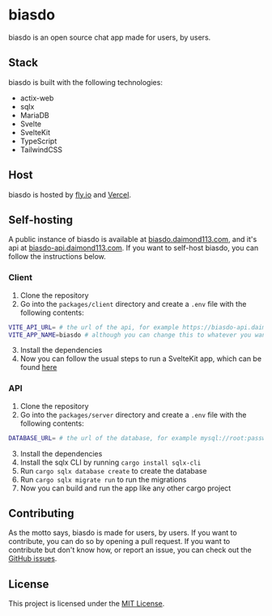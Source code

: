 # biasdo

biasdo is an open source chat app made for users, by users.

## Stack

biasdo is built with the following technologies:

- actix-web
- sqlx
- MariaDB
- Svelte
- SvelteKit
- TypeScript
- TailwindCSS

## Host

biasdo is hosted by [fly.io](https://fly.io) and [Vercel](https://vercel.com).

## Self-hosting

A public instance of biasdo is available at [biasdo.daimond113.com](https://biasdo.daimond113.com), and it's api at [biasdo-api.daimond113.com](https://biasdo-api.daimond113.com). If you want to self-host biasdo, you can follow the instructions below.

### Client

1. Clone the repository
2. Go into the `packages/client` directory and create a `.env` file with the following contents:

```sh
VITE_API_URL= # the url of the api, for example https://biasdo-api.daimond113.com (IMPORTANT: do not include a trailing slash)
VITE_APP_NAME=biasdo # although you can change this to whatever you want, it would be nice if you kept it as biasdo
```

3. Install the dependencies
4. Now you can follow the usual steps to run a SvelteKit app, which can be found [here](https://kit.svelte.dev/docs/building-your-app)

### API

1. Clone the repository
2. Go into the `packages/server` directory and create a `.env` file with the following contents:

```sh
DATABASE_URL= # the url of the database, for example mysql://root:password@localhost:3306/biasdo (IMPORTANT: the app uses MariaDB, and will NOT work with MySQL as it uses the RETURNING keyword)
```

3. Install the dependencies
4. Install the sqlx CLI by running `cargo install sqlx-cli`
5. Run `cargo sqlx database create` to create the database
6. Run `cargo sqlx migrate run` to run the migrations
7. Now you can build and run the app like any other cargo project

## Contributing

As the motto says, biasdo is made for users, by users. If you want to contribute, you can do so by opening a pull request. If you want to contribute but don't know how, or report an issue, you can check out the [GitHub issues](https://github.com/daimond113/biasdo/issues).

## License

This project is licensed under the [MIT License](https://choosealicense.com/licenses/mit).
